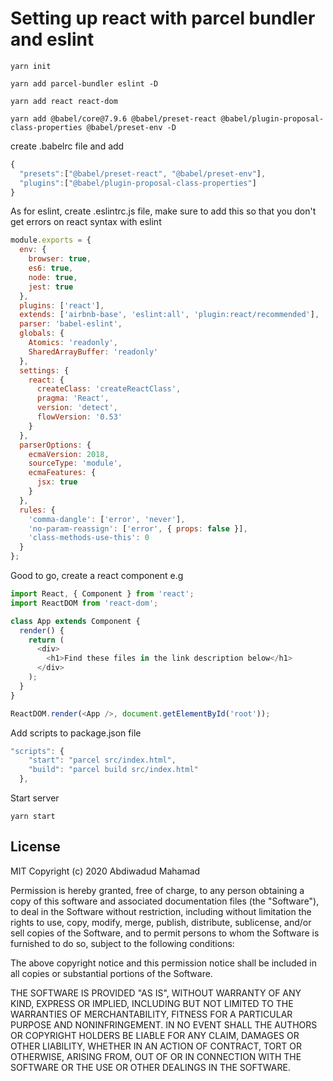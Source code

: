 # Setting up react with parcel bundler and eslint

```
yarn init
```

```
yarn add parcel-bundler eslint -D
```

```
yarn add react react-dom
```

```
yarn add @babel/core@7.9.6 @babel/preset-react @babel/plugin-proposal-class-properties @babel/preset-env -D
```

create .babelrc file and add

```javascript
{
  "presets":["@babel/preset-react", "@babel/preset-env"],
  "plugins":["@babel/plugin-proposal-class-properties"]
}
```

As for eslint, create .eslintrc.js file, make sure to add this so that you don't get errors on react syntax with eslint

```javascript
module.exports = {
  env: {
    browser: true,
    es6: true,
    node: true,
    jest: true
  },
  plugins: ['react'],
  extends: ['airbnb-base', 'eslint:all', 'plugin:react/recommended'],
  parser: 'babel-eslint',
  globals: {
    Atomics: 'readonly',
    SharedArrayBuffer: 'readonly'
  },
  settings: {
    react: {
      createClass: 'createReactClass',
      pragma: 'React',
      version: 'detect',
      flowVersion: '0.53'
    }
  },
  parserOptions: {
    ecmaVersion: 2018,
    sourceType: 'module',
    ecmaFeatures: {
      jsx: true
    }
  },
  rules: {
    'comma-dangle': ['error', 'never'],
    'no-param-reassign': ['error', { props: false }],
    'class-methods-use-this': 0
  }
};
```

Good to go, create a react component e.g

```javascript
import React, { Component } from 'react';
import ReactDOM from 'react-dom';

class App extends Component {
  render() {
    return (
      <div>
        <h1>Find these files in the link description below</h1>
      </div>
    );
  }
}

ReactDOM.render(<App />, document.getElementById('root'));
```

Add scripts to package.json file

```javascript
"scripts": {
    "start": "parcel src/index.html",
    "build": "parcel build src/index.html"
  },
```

Start server

```
yarn start
```

## License

MIT Copyright (c) 2020 Abdiwadud Mahamad

Permission is hereby granted, free of charge, to any person obtaining a copy of this software and associated documentation files (the "Software"), to deal in the Software without restriction, including without limitation the rights to use, copy, modify, merge, publish, distribute, sublicense, and/or sell copies of the Software, and to permit persons to whom the Software is furnished to do so, subject to the following conditions:

The above copyright notice and this permission notice shall be included in all copies or substantial portions of the Software.

THE SOFTWARE IS PROVIDED "AS IS", WITHOUT WARRANTY OF ANY KIND, EXPRESS OR IMPLIED, INCLUDING BUT NOT LIMITED TO THE WARRANTIES OF MERCHANTABILITY, FITNESS FOR A PARTICULAR PURPOSE AND NONINFRINGEMENT. IN NO EVENT SHALL THE AUTHORS OR COPYRIGHT HOLDERS BE LIABLE FOR ANY CLAIM, DAMAGES OR OTHER LIABILITY, WHETHER IN AN ACTION OF CONTRACT, TORT OR OTHERWISE, ARISING FROM, OUT OF OR IN CONNECTION WITH THE SOFTWARE OR THE USE OR OTHER DEALINGS IN THE SOFTWARE.
